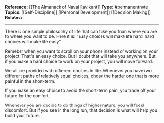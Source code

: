 
**Reference:** [[The Almanack of Naval Ravikant]]
**Type:** #permanentnote 
**Topics:** [[Self-Discipline]] [[Personal Development]] [[Decision Making]]
**Related:**  

----
There is one simple philosophy of life that can take you from where you are to where you want to be. Here it is: "Easy choices will make life hard, hard choices will make life easy".

Remeber when you want to scroll on your phone instead of working on your project. That's an easy choice. But I doubt that will take you anywhere. But if you make a hard choice to work on your project, you will move forward.

We all are provided with different choices in life. Whenever you have two different paths of relatively equal choices, chose the harder one that is more painful in the short-term. 

If you make an easy choice to avoid the short-term pain, you trade off your future for the comfort. 

Whenever you are decide to do things of higher nature, you will feeel discomfort. But if you see in the long run, that decision is what will help you build your future.